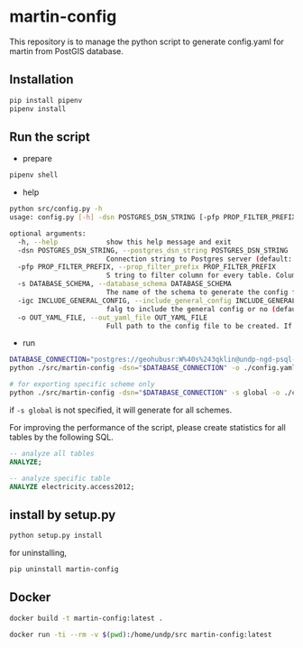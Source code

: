 # martin-config

This repository is to manage the python script to generate config.yaml for martin from PostGIS database.

## Installation

```bash
pip install pipenv
pipenv install
```

## Run the script

- prepare

```bash
pipenv shell
```

- help

```bash
python src/config.py -h
usage: config.py [-h] -dsn POSTGRES_DSN_STRING [-pfp PROP_FILTER_PREFIX] [-s DATABASE_SCHEMA] [-igc INCLUDE_GENERAL_CONFIG] [-o OUT_YAML_FILE]

optional arguments:
  -h, --help            show this help message and exit
  -dsn POSTGRES_DSN_STRING, --postgres_dsn_string POSTGRES_DSN_STRING
                        Connection string to Postgres server (default: None)
  -pfp PROP_FILTER_PREFIX, --prop_filter_prefix PROP_FILTER_PREFIX
                        S tring to filter column for every table. Column that start with this string will be added to the configuration (default: None)
  -s DATABASE_SCHEMA, --database_schema DATABASE_SCHEMA
                        The name of the schema to generate the config for (default: None)
  -igc INCLUDE_GENERAL_CONFIG, --include_general_config INCLUDE_GENERAL_CONFIG
                        falg to include the general config or no (default: True)
  -o OUT_YAML_FILE, --out_yaml_file OUT_YAML_FILE
                        Full path to the config file to be created. If not supplied the YAML fill be dumped tostdout (default: None)
```

- run

```bash
DATABASE_CONNECTION="postgres://geohubusr:W%40s%243qklin@undp-ngd-psql-gishub-01-dev.postgres.database.azure.com:5432/geodata?sslmode=require"
python ./src/martin-config -dsn="$DATABASE_CONNECTION" -o ./config.yaml

# for exporting specific scheme only
python ./src/martin-config -dsn="$DATABASE_CONNECTION" -s global -o ./config.yaml
```

if `-s global` is not specified, it will generate for all schemes.

For improving the performance of the script, please create statistics for all tables by the following SQL.

```sql
-- analyze all tables
ANALYZE;

-- analyze specific table
ANALYZE electricity.access2012;
```

## install by setup.py

```bash
python setup.py install
```

for uninstalling,

```bash
pip uninstall martin-config
```

## Docker

```bash
docker build -t martin-config:latest .

docker run -ti --rm -v $(pwd):/home/undp/src martin-config:latest
```
